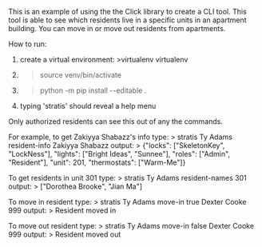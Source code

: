 This is an example of using the the Click library to create a CLI tool. 
This tool is able to see which residents live in a specific units in an apartment building. You can move in or move out residents from apartments.

How to run:
1. create a virtual environment: >virtualenv virtualenv
2. > source venv/bin/activate
3. > python -m pip install --editable .
4. typing 'stratis' should reveal a help menu


Only authorized residents can see this out of any the commands. 

For example, to get Zakiyya Shabazz's info type:
    > stratis Ty Adams resident-info Zakiyya Shabazz
output:
    > {"locks": ["SkeletonKey", "LockNess"], "lights": ["Bright Ideas", "Sunnee"], "roles": ["Admin", "Resident"], "unit": 201, "thermostats": ["Warm-Me"]}


To get residents in unit 301 type:
    > stratis Ty Adams resident-names 301
output: 
    > ["Dorothea Brooke", "Jian Ma"]


To move in resident type:
    > stratis Ty Adams move-in true Dexter Cooke 999
output:
    > Resident moved in

To move out resident type:
    > stratis Ty Adams move-in false Dexter Cooke 999
output:
    > Resident moved out
